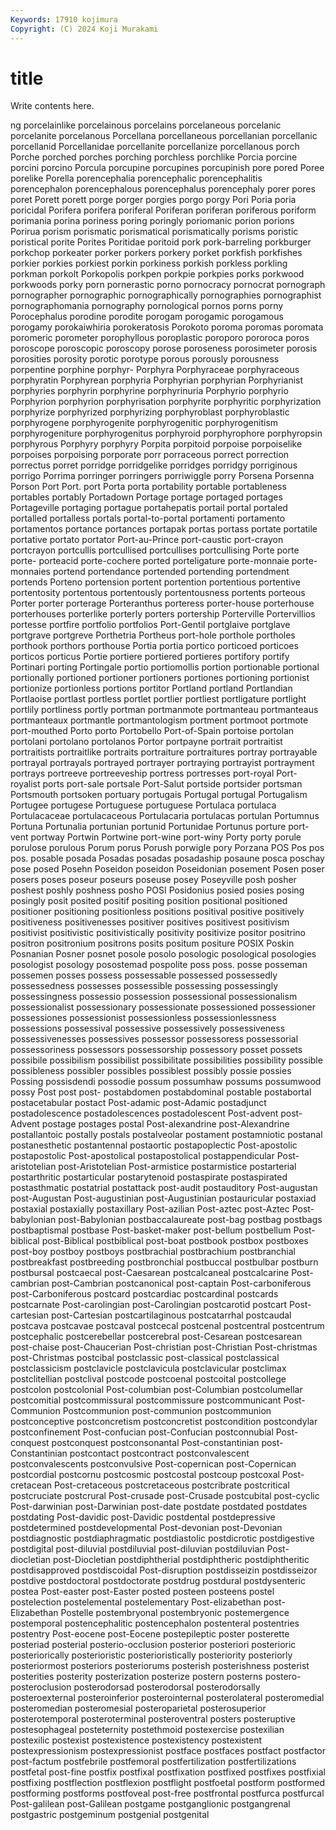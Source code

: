 ```yaml
---
Keywords: 17910 kojimura
Copyright: (C) 2024 Koji Murakami
---
```


# title

Write contents here.



ng porcelainlike porcelainous porcelains porcelaneous porcelanic porcelanite porcelanous Porcellana
porcellaneous porcellanian porcellanic porcellanid Porcellanidae porcellanite porcellanize porcellanous porch Porche
porched porches porching porchless porchlike Porcia porcine porcini porcino Porcula
porcupine porcupines porcupinish pore pored Poree porelike Porella porencephalia porencephalic
porencephalitis porencephalon porencephalous porencephalus porencephaly porer pores poret Porett porett
porge porger porgies porgo porgy Pori Poria poria poricidal Porifera
porifera poriferal Poriferan poriferan poriferous poriform porimania porina poriness poring
poringly poriomanic porion porions Porirua porism porismatic porismatical porismatically porisms
poristic poristical porite Porites Poritidae poritoid pork pork-barreling porkburger porkchop
porkeater porker porkers porkery porket porkfish porkfishes porkier porkies porkiest
porkin porkiness porkish porkless porkling porkman porkolt Porkopolis porkpen porkpie
porkpies porks porkwood porkwoods porky porn pornerastic porno pornocracy pornocrat
pornograph pornographer pornographic pornographically pornographies pornographist pornographomania pornography pornological pornos
porns porny Porocephalus porodine porodite porogam porogamic porogamous porogamy porokaiwhiria
porokeratosis Porokoto poroma poromas poromata poromeric porometer porophyllous poroplastic poroporo
pororoca poros poroscope poroscopic poroscopy porose poroseness porosimeter porosis porosities
porosity porotic porotype porous porously porousness porpentine porphine porphyr- Porphyra
Porphyraceae porphyraceous porphyratin Porphyrean porphyria Porphyrian porphyrian Porphyrianist porphyries porphyrin
porphyrine porphyrinuria Porphyrio porphyrio Porphyrion porphyrion porphyrisation porphyrite porphyritic porphyrization
porphyrize porphyrized porphyrizing porphyroblast porphyroblastic porphyrogene porphyrogenite porphyrogenitic porphyrogenitism porphyrogeniture
porphyrogenitus porphyroid porphyrophore porphyropsin porphyrous Porphyry porphyry Porpita porpitoid porpoise
porpoiselike porpoises porpoising porporate porr porraceous porrect porrection porrectus porret
porridge porridgelike porridges porridgy porriginous porrigo Porrima porringer porringers porriwiggle
porry Porsena Porsenna Porson Port Port. port Porta porta portability
portable portableness portables portably Portadown Portage portage portaged portages Portageville
portaging portague portahepatis portail portal portaled portalled portalless portals portal-to-portal
portamenti portamento portamentos portance portances portapak portas portass portate portatile
portative portato portator Port-au-Prince port-caustic port-crayon portcrayon portcullis portcullised portcullises
portcullising Porte porte porte- porteacid porte-cochere ported porteligature porte-monnaie porte-monnaies
portend portendance portended portending portendment portends Porteno portension portent portention
portentious portentive portentosity portentous portentously portentousness portents porteous Porter porter
porterage Porteranthus porteress porter-house porterhouse porterhouses porterlike porterly porters portership
Porterville Portervillios portesse portfire portfolio portfolios Port-Gentil portglaive portglave portgrave
portgreve Porthetria Portheus port-hole porthole portholes porthook porthors porthouse Portia
portia portico porticoed porticoes porticos porticus Portie portiere portiered portieres
portifory portify Portinari porting Portingale portio portiomollis portion portionable portional
portionally portioned portioner portioners portiones portioning portionist portionize portionless portions
portitor Portland portland Portlandian Portlaoise portlast portless portlet portlier portliest
portligature portlight portlily portliness portly portman portmanmote portmanteau portmanteaus portmanteaux
portmantle portmantologism portment portmoot portmote port-mouthed Porto porto Portobello Port-of-Spain
portoise portolan portolani portolano portolanos Portor portpayne portrait portraitist portraitists
portraitlike portraits portraiture portraitures portray portrayable portrayal portrayals portrayed portrayer
portraying portrayist portrayment portrays portreeve portreeveship portress portresses port-royal Port-royalist
ports port-sale portsale Port-Salut portside portsider portsman Portsmouth portsoken portuary
portugais Portugal portugal Portugalism Portugee portugese Portuguese portuguese Portulaca portulaca
Portulacaceae portulacaceous Portulacaria portulacas portulan Portumnus Portuna Portunalia portunian portunid
Portunidae Portunus porture port-vent portway Portwin Portwine port-wine port-winy Porty
porty porule porulose porulous Porum porus Porush porwigle pory Porzana
POS Pos pos pos. posable posada Posadas posadas posadaship posaune
posca poschay pose posed Posehn Poseidon poseidon Poseidonian posement Posen
poser posers poses poseur poseurs poseuse posey Poseyville posh posher
poshest poshly poshness posho POSI Posidonius posied posies posing posingly
posit posited positif positing position positional positioned positioner positioning positionless
positions positival positive positively positiveness positivenesses positiver positives positivest positivism
positivist positivistic positivistically positivity positivize positor positrino positron positronium positrons
posits positum positure POSIX Poskin Posnanian Posner posnet posole posolo
posologic posological posologies posologist posology posostemad pospolite poss poss. posse
posseman possemen posses possess possessable possessed possessedly possessedness possesses possessible
possessing possessingly possessingness possessio possession possessional possessionalism possessionalist possessionary possessionate
possessioned possessioner possessiones possessionist possessionless possessionlessness possessions possessival possessive possessively
possessiveness possessivenesses possessives possessor possessoress possessorial possessoriness possessors possessorship possessory
posset possets possibile possibilism possibilist possibilitate possibilities possibility possible possibleness
possibler possibles possiblest possibly possie possies Possing possisdendi possodie possum
possumhaw possums possumwood possy Post post post- postabdomen postabdominal postable
postabortal postacetabular postact Post-adamic post-Adamic postadjunct postadolescence postadolescences postadolescent Post-advent
post-Advent postage postages postal Post-alexandrine post-Alexandrine postallantoic postally postals postalveolar
postament postamniotic postanal postanesthetic postantennal postaortic postapoplectic Post-apostolic postapostolic Post-apostolical
postapostolical postappendicular Post-aristotelian post-Aristotelian Post-armistice postarmistice postarterial postarthritic postarticular postarytenoid
postaspirate postaspirated postasthmatic postatrial postattack post-audit postauditory Post-augustan post-Augustan Post-augustinian
post-Augustinian postauricular postaxiad postaxial postaxially postaxillary Post-azilian Post-aztec post-Aztec Post-babylonian
post-Babylonian postbaccalaureate post-bag postbag postbags postbaptismal postbase Post-basket-maker post-bellum postbellum
Post-biblical post-Biblical postbiblical post-boat postbook postbox postboxes post-boy postboy postboys
postbrachial postbrachium postbranchial postbreakfast postbreeding postbronchial postbuccal postbulbar postburn postbursal
postcaecal post-Caesarean postcalcaneal postcalcarine Post-cambrian post-Cambrian postcanonical post-captain Post-carboniferous post-Carboniferous
postcard postcardiac postcardinal postcards postcarnate Post-carolingian post-Carolingian postcarotid postcart Post-cartesian
post-Cartesian postcartilaginous postcatarrhal postcaudal postcava postcavae postcaval postcecal postcenal postcentral
postcentrum postcephalic postcerebellar postcerebral post-Cesarean postcesarean post-chaise post-Chaucerian Post-christian post-Christian
Post-christmas post-Christmas postcibal postclassic post-classical postclassical postclassicism postclavicle postclavicula postclavicular
postclimax postclitellian postclival postcode postcoenal postcoital postcollege postcolon postcolonial Post-columbian
post-Columbian postcolumellar postcomitial postcommissural postcommissure postcommunicant Post-Communion Postcommunion post-communion postcommunion
postconceptive postconcretism postconcretist postcondition postcondylar postconfinement Post-confucian post-Confucian postconnubial Post-conquest
postconquest postconsonantal Post-constantinian post-Constantinian postcontact postcontract postconvalescent postconvalescents postconvulsive Post-copernican
post-Copernican postcordial postcornu postcosmic postcostal postcoup postcoxal Post-cretacean Post-cretaceous postcretaceous
postcribrate postcritical postcruciate postcrural Post-crusade post-Crusade postcubital post-cyclic Post-darwinian post-Darwinian
post-date postdate postdated postdates postdating Post-davidic post-Davidic postdental postdepressive postdetermined
postdevelopmental Post-devonian post-Devonian postdiagnostic postdiaphragmatic postdiastolic postdicrotic postdigestive postdigital post-diluvial
postdiluvial post-diluvian postdiluvian Post-diocletian post-Diocletian postdiphtherial postdiphtheric postdiphtheritic postdisapproved postdiscoidal
Post-disruption postdisseizin postdisseizor postdive postdoctoral postdoctorate postdrug postdural postdysenteric postea
Post-easter post-Easter posted posteen posteens postel postelection postelemental postelementary Post-elizabethan
post-Elizabethan Postelle postembryonal postembryonic postemergence postemporal postencephalitic postencephalon postenteral postentries
postentry Post-eocene post-Eocene postepileptic poster posterette posteriad posterial posterio-occlusion posterior
posteriori posterioric posteriorically posterioristic posterioristically posteriority posteriorly posteriormost posteriors posteriorums
posterish posterishness posterist posterities posterity posterization posterize postern posterns postero-
posteroclusion posterodorsad posterodorsal posterodorsally posteroexternal posteroinferior posterointernal posterolateral posteromedial posteromedian
posteromesial posteroparietal posterosuperior posterotemporal posteroterminal posteroventral posters posteruptive postesophageal posteternity
postethmoid postexercise postexilian postexilic postexist postexistence postexistency postexistent postexpressionism postexpressionist
postface postfaces postfact postfactor post-factum postfebrile postfemoral postfertilization postfertilizations postfetal
post-fine postfix postfixal postfixation postfixed postfixes postfixial postfixing postflection postflexion
postflight postfoetal postform postformed postforming postforms postfoveal post-free postfrontal postfurca
postfurcal Post-galilean post-Galilean postgame postganglionic postgangrenal postgastric postgeminum postgenial postgenital
